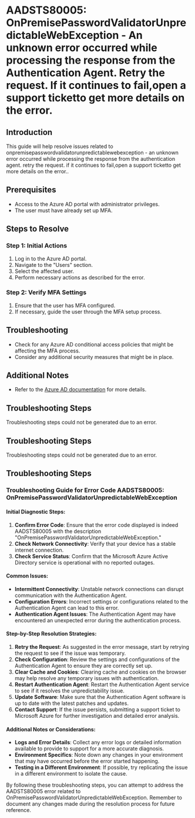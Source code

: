 # AADSTS80005: OnPremisePasswordValidatorUnpredictableWebException - An unknown error occurred while processing the response from the Authentication Agent. Retry the request. If it continues to fail,open a support ticketto get more details on the error.

## Introduction
This guide will help resolve issues related to onpremisepasswordvalidatorunpredictablewebexception - an unknown error occurred while processing the response from the authentication agent. retry the request. if it continues to fail,open a support ticketto get more details on the error..

## Prerequisites
- Access to the Azure AD portal with administrator privileges.
- The user must have already set up MFA.

## Steps to Resolve

### Step 1: Initial Actions
1. Log in to the Azure AD portal.
2. Navigate to the "Users" section.
3. Select the affected user.
4. Perform necessary actions as described for the error.

### Step 2: Verify MFA Settings
1. Ensure that the user has MFA configured.
2. If necessary, guide the user through the MFA setup process.

## Troubleshooting
- Check for any Azure AD conditional access policies that might be affecting the MFA process.
- Consider any additional security measures that might be in place.

## Additional Notes
- Refer to the [Azure AD documentation](https://learn.microsoft.com/en-us/azure/active-directory/) for more details.


## Troubleshooting Steps
Troubleshooting steps could not be generated due to an error.

## Troubleshooting Steps
Troubleshooting steps could not be generated due to an error.

## Troubleshooting Steps
### Troubleshooting Guide for Error Code AADSTS80005: OnPremisePasswordValidatorUnpredictableWebException

#### Initial Diagnostic Steps:
1. **Confirm Error Code**: Ensure that the error code displayed is indeed AADSTS80005 with the description "OnPremisePasswordValidatorUnpredictableWebException."
2. **Check Network Connectivity**: Verify that your device has a stable internet connection.
3. **Check Service Status**: Confirm that the Microsoft Azure Active Directory service is operational with no reported outages.

#### Common Issues:
- **Intermittent Connectivity**: Unstable network connections can disrupt communication with the Authentication Agent.
- **Configuration Errors**: Incorrect settings or configurations related to the Authentication Agent can lead to this error.
- **Authentication Agent Issues**: The Authentication Agent may have encountered an unexpected error during the authentication process.
  
#### Step-by-Step Resolution Strategies:
1. **Retry the Request**: As suggested in the error message, start by retrying the request to see if the issue was temporary.
2. **Check Configuration**: Review the settings and configurations of the Authentication Agent to ensure they are correctly set up.
3. **Clear Cache and Cookies**: Clearing cache and cookies on the browser may help resolve any temporary issues with authentication.
4. **Restart Authentication Agent**: Restart the Authentication Agent service to see if it resolves the unpredictability issue.
5. **Update Software**: Make sure that the Authentication Agent software is up to date with the latest patches and updates.
6. **Contact Support**: If the issue persists, submitting a support ticket to Microsoft Azure for further investigation and detailed error analysis.

#### Additional Notes or Considerations:
- **Logs and Error Details**: Collect any error logs or detailed information available to provide to support for a more accurate diagnosis.
- **Environment Specifics**: Note down any changes in your environment that may have occurred before the error started happening.
- **Testing in a Different Environment**: If possible, try replicating the issue in a different environment to isolate the cause.

By following these troubleshooting steps, you can attempt to address the AADSTS80005 error related to OnPremisePasswordValidatorUnpredictableWebException. Remember to document any changes made during the resolution process for future reference.